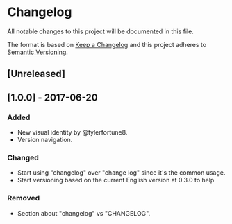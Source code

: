 # Changelog

All notable changes to this project will be documented in this file.

The format is based on [Keep a Changelog](http://keepachangelog.com/ru/0.3.0/)
and this project adheres to [Semantic Versioning](https://semver.org/).

## [Unreleased]

## [1.0.0] - 2017-06-20

### Added

- New visual identity by @tylerfortune8.
- Version navigation.

### Changed

- Start using "changelog" over "change log" since it's the common usage.
- Start versioning based on the current English version at 0.3.0 to help

### Removed

- Section about "changelog" vs "CHANGELOG".
